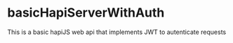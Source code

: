 # basicHapiServerWithAuth
This is a basic hapiJS web api that implements JWT to autenticate requests
